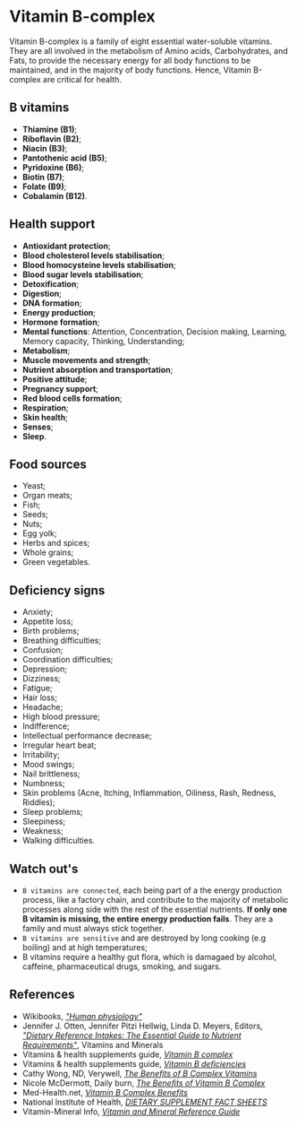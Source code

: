 # Vitamin B-complex
Vitamin B-complex is a family of eight essential water-soluble vitamins. They are all involved in the metabolism of Amino acids, Carbohydrates, and Fats, to provide the necessary energy for all body functions to be maintained, and in the majority of body functions. Hence, Vitamin B-complex are critical for health.

## B vitamins
- __Thiamine (B1)__;
- __Riboflavin (B2)__;
- __Niacin (B3)__;
- __Pantothenic acid (B5)__;
- __Pyridoxine (B6)__;
- __Biotin (B7)__;
- __Folate (B9)__;
- __Cobalamin (B12)__.

## Health support
- __Antioxidant protection__;
- __Blood cholesterol levels stabilisation__;
- __Blood homocysteine levels stabilisation__;
- __Blood sugar levels stabilisation__;
- __Detoxification__;
- __Digestion__;
- __DNA formation__;
- __Energy production__;
- __Hormone formation__;
- __Mental functions__: Attention, Concentration, Decision making, Learning, Memory capacity, Thinking, Understanding;
- __Metabolism__;
- __Muscle movements and strength__;
- __Nutrient absorption and transportation__;
- __Positive attitude__;
- __Pregnancy support__;
- __Red blood cells formation__;
- __Respiration__;
- __Skin health__;
- __Senses__;
- __Sleep__.

## Food sources
- Yeast;
- Organ meats;
- Fish;
- Seeds;
- Nuts;
- Egg yolk;
- Herbs and spices;
- Whole grains;
- Green vegetables.

## Deficiency signs
- Anxiety;
- Appetite loss;
- Birth problems;
- Breathing difficulties;
- Confusion;
- Coordination difficulties;
- Depression;
- Dizziness;
- Fatigue;
- Hair loss;
- Headache;
- High blood pressure;
- Indifference;
- Intellectual performance decrease;
- Irregular heart beat;
- Irritability;
- Mood swings;
- Nail brittleness;
- Numbness;
- Skin problems (Acne, Itching, Inflammation, Oiliness, Rash, Redness, Riddles);
- Sleep problems;
- Sleepiness;
- Weakness;
- Walking difficulties.

## Watch out's
- `B vitamins are connected`, each being part of a the energy production process, like a factory chain, and contribute to the majority of metabolic processes along side with the rest of the essential nutrients. __If only one B vitamin is missing, the entire energy production fails__. They are a family and must always stick together.
- `B vitamins are sensitive` and are destroyed by long cooking (e.g boiling) and at high temperatures;
- B vitamins require a healthy gut flora, which is damagaed by alcohol, caffeine, pharmaceutical drugs, smoking, and sugars.

## References
- Wikibooks, [_"Human physiology"_](https://en.Wikibooks.org/wiki/Human_Physiology/Nutrition#Vitamins)
- Jennifer J. Otten, Jennifer Pitzi Hellwig, Linda D. Meyers, Editors, [_"Dietary Reference Intakes: The Essential Guide to Nutrient Requirements"_](https://www.amazon.com/Dietary-Reference-Intakes-Essential-Requirements/dp/0309157420), Vitamins and Minerals
- Vitamins & health supplements guide, [_Vitamin B complex_](http://www.vitamins-supplements.org/vitamin-B.php)
- Vitamins & health supplements guide, [_Vitamin B deficiencies_](http://www.vitamins-supplements.org/vitamin-B-deficiency.php)
- Cathy Wong, ND, Verywell, [_The Benefits of B Complex Vitamins_](https://www.verywell.com/b-complex-vitamins-89411)
- Nicole McDermott, Daily burn, [_The Benefits of Vitamin B Complex_](http://dailyburn.com/life/health/benefits-vitamin-b-complex/)
- Med-Health.net, [_Vitamin B Complex Benefits_](http://www.med-health.net/B-Complex-Benefits.html)
- National Institute of Health, [_DIETARY SUPPLEMENT FACT SHEETS_](https://ods.od.nih.gov/factsheets/list-all/)
- Vitamin-Mineral Info, [_Vitamin and Mineral Reference Guide_](http://www.vitamin-mineral-info.com/)